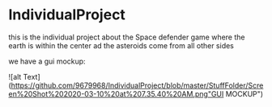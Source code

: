 # IndividualProject
this is the individual project about the Space defender game where the earth is within the center ad the asteroids come from all other sides

we have a gui mockup:

![alt Text](https://github.com/9679968/IndividualProject/blob/master/StuffFolder/Screen%20Shot%202020-03-10%20at%207.35.40%20AM.png"GUI MOCKUP")
